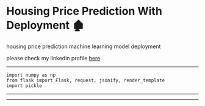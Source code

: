 # Housing Price Prediction With Deployment 🏚️
housing price prediction machine learning model deployment

please check my linkedin profile [here](https://www.linkedin.com/in/deelip-venkat/)

---

```
import numpy as np
from flask import Flask, request, jsonify, render_template
import pickle
```

***
__________
